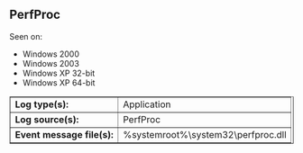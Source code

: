 ## PerfProc

Seen on:
* Windows 2000
* Windows 2003
* Windows XP 32-bit
* Windows XP 64-bit

<table border="1" class="docutils">
  <tbody>
    <tr>
      <td><b>Log type(s):</b></td>
      <td>Application</td>
    </tr>
    <tr>
      <td><b>Log source(s):</b></td>
      <td>PerfProc</td>
    </tr>
    <tr>
      <td><b>Event message file(s):</b></td>
      <td>%systemroot%\system32\perfproc.dll</td>
    </tr>
  </tbody>
</table>

&nbsp;

